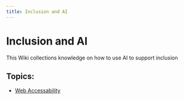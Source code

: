 ```yaml
---
title: Inclusion and AI
---
```


# Inclusion and AI

This Wiki collections knowledge on how to use AI to support inclusion

## Topics:
- [Web Accessability](./Web_Accessability/prompt-engineering.md)

